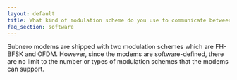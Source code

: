 ```yaml
---
layout: default
title: What kind of modulation scheme do you use to communicate between the modems?
faq_section: software
---
```


Subnero modems are shipped with two modulation schemes which are FH-BFSK and OFDM. However, since the modems are software-defined, there are no limit to the number or types of modulation schemes that the modems can support.
